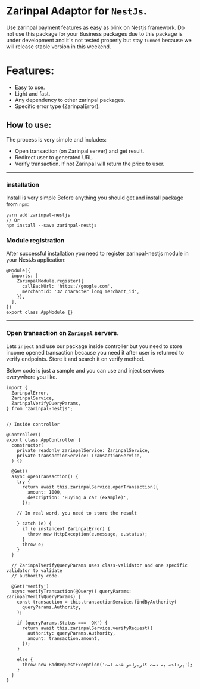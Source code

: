 # Zarinpal Adaptor for `NestJs`.

Use zarinpal payment features as easy as blink on Nestjs framework.
Do not use this package for your Business packages due to this package is under development and it's not tested properly but stay `tunned` because we will release stable version in this weekend.

# Features:
- Easy to use.
- Light and fast.
- Any dependency to other zarinpal packages.
- Specific error type (ZarinpalError).

## How to use:
The process is very simple and includes:

- Open transaction (on Zarinpal server) and get result.
- Redirect user to generated URL.
- Verify transaction. If not Zarinpal will return the price to user.

---

### installation
Install is very simple
Before anything you should get and install package from `npm`:

```
yarn add zarinpal-nestjs
// Or
npm install --save zarinpal-nestjs
```

### Module registration
After successful installation you need to register zarinpal-nestjs module in your NestJs application:

```
@Module({
  imports: [
    ZarinpalModule.register({
      callBackUrl: 'https://google.com',
      merchantId: '32 character long merchant_id',
    }),
  ],
})
export class AppModule {}

```

---

### Open transaction on `Zarinpal` servers.
Lets `inject` and use our package inside controller
but you need to store income opened transaction because you need it after user is returned to verify endpoints. Store it and search it on verify method.

Below code is just a sample and you can use and inject services everywhere you like.

```
import {
  ZarinpalError,
  ZarinpalService,
  ZarinpalVerifyQueryParams,
} from 'zarinpal-nestjs';


// Inside controller

@Controller()
export class AppController {
  constructor(
    private readonly zarinpalService: ZarinpalService,
    private transactionService: TransactionService,
  ) {}

  @Get()
  async openTransaction() {
    try {
      return await this.zarinpalService.openTransaction({
        amount: 1000,
        description: 'Buying a car (example)',
      });

    // In real word, you need to store the result

    } catch (e) {
      if (e instanceof ZarinpalError) {
        throw new HttpException(e.message, e.status);
      }
      throw e;
    }
  }

  // ZarinpalVerifyQueryParams uses class-validator and one specific validator to validate 
  // authority code.

  @Get('verify')
  async verifyTransaction(@Query() queryParams: ZarinpalVerifyQueryParams) {
    const transaction = this.transactionService.findByAuthority(
      queryParams.Authority,
    );

    if (queryParams.Status === 'OK') {
      return await this.zarinpalService.verifyRequest({
        authority: queryParams.Authority,
        amount: transaction.amount,
      });
    }

    else {
      throw new BadRequestException('پرداخت به دست کاربرلغو شده است');
    }
  }
}

```

